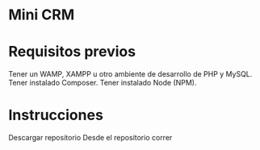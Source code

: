 # Mini CRM

# Requisitos previos
Tener un WAMP, XAMPP u otro ambiente de desarrollo de PHP y MySQL.
Tener instalado Composer.
Tener instalado Node (NPM).

# Instrucciones
Descargar repositorio 
Desde el repositorio correr
